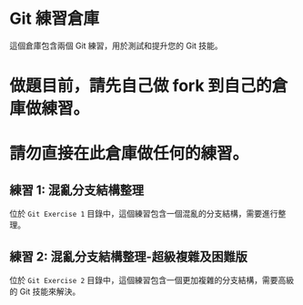 # Git 練習倉庫

這個倉庫包含兩個 Git 練習，用於測試和提升您的 Git 技能。

# 做題目前，請先自己做 fork 到自己的倉庫做練習。
# 請勿直接在此倉庫做任何的練習。

## 練習 1: 混亂分支結構整理
位於 `Git Exercise 1` 目錄中，這個練習包含一個混亂的分支結構，需要進行整理。

## 練習 2: 混亂分支結構整理-超級複雜及困難版
位於 `Git Exercise 2` 目錄中，這個練習包含一個更加複雜的分支結構，需要高級的 Git 技能來解決。
